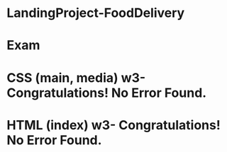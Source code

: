 # LandingProject-FoodDelivery
<h1> Exam</h1>
<h1>CSS (main, media) w3- Congratulations! No Error Found.</h1>
<h1>HTML (index) w3- Congratulations! No Error Found.</h1>
